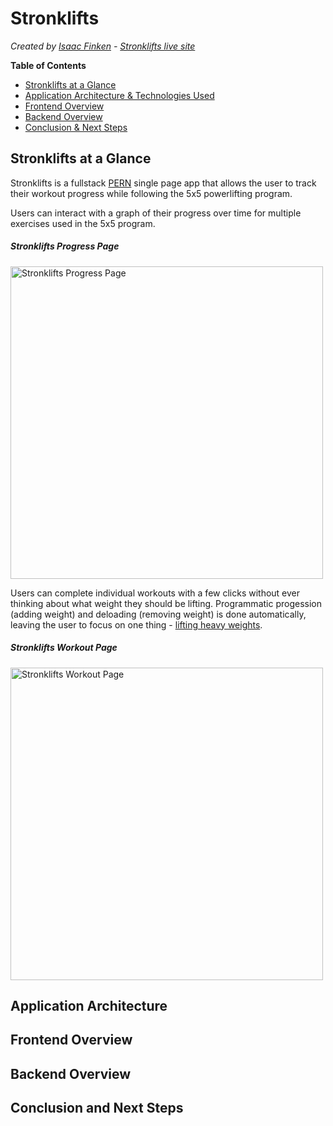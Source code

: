 # Stronklifts
_Created by [Isaac Finken](https://isaacfinken.dev) - [Stronklifts live site](https://stronklifts.herokuapp.com/)_

__Table of Contents__
* [Stronklifts at a Glance](#stronklifts-at-a-glance)
* [Application Architecture & Technologies Used](#application-architecture)
* [Frontend Overview](#frontend-overview)
* [Backend Overview](#backend-overview)
* [Conclusion & Next Steps](#conclusion-and-next-steps)


## Stronklifts at a Glance

Stronklifts is a fullstack [PERN](https://www.geeksforgeeks.org/what-is-pern-stack/) single page app that allows the user to track their workout progress while following the 5x5 powerlifting program. 

Users can interact with a graph of their progress over time for multiple exercises used in the 5x5 program.

##### Stronklifts Progress Page
<img src="https://github.com/icey-franken/stronklifts/raw/master/readme-resources/stronklifts-progress.gif" width=500px alt="Stronklifts Progress Page">

Users can complete individual workouts with a few clicks without ever thinking about what weight they should be lifting. Programmatic progession (adding weight) and deloading (removing weight) is done automatically, leaving the user to focus on one thing - [lifting heavy weights](https://www.youtube.com/watch?v=4UlgXIL0-3g).

##### Stronklifts Workout Page
<img src="https://github.com/icey-franken/stronklifts/raw/master/readme-resources/stronklifts-workout.gif" width=500px alt="Stronklifts Workout Page">

## Application Architecture

## Frontend Overview

## Backend Overview

## Conclusion and Next Steps
